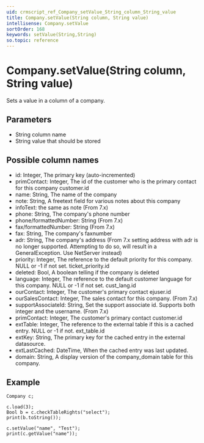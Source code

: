 ```yaml
---
uid: crmscript_ref_Company_setValue_String_column_String_value
title: Company.setValue(String column, String value)
intellisense: Company.setValue
sortOrder: 168
keywords: setValue(String,String)
so.topic: reference
---
```


# Company.setValue(String column, String value)

Sets a value in a column of a company.

## Parameters

* String column name
* String value that should be stored

## Possible column names

* id: Integer, The primary key (auto-incremented)
* primContact: Integer, The id of the customer who is the primary contact for this company customer.id
* name: String, The name of the company
* note: String, A freetext field for various notes about this company
* infoText: the same as note (From 7.x)
* phone: String, The company's phone number
* phone/formattedNumber: String (From 7.x)
* fax/formattedNumber: String (From 7.x)
* fax: String, The company's faxnumber
* adr: String, The company's address (From 7.x setting address with adr is no longer supported. Attempting to do so, will result in a GeneralException. Use NetServer instead)
* priority: Integer, The reference to the default priority for this company. NULL or -1 if not set. ticket\_priority.id
* deleted: Bool, A boolean telling if the company is deleted
* language: Integer, The reference to the default customer language for this company. NULL or -1 if not set. cust\_lang.id
* ourContact: Integer, The customer's primary contact ejuser.id
* ourSalesContact: Integer, The sales contact for this company. (From 7.x)
* supportAssociateId: String, Set the support associate id. Supports both integer and the username. (From 7.x)
* primContact: Integer, The customer's primary contact customer.id
* extTable: Integer, The reference to the external table if this is a cached entry. NULL or -1 if not. ext\_table.id
* extKey: String, The primary key for the cached entry in the external datasource.
* extLastCached: DateTime, When the cached entry was last updated.
* domain: String, A display version of the company\_domain table for this company.

## Example

    Company c;
    
    c.load(3);
    Bool b = c.checkTableRights("select");
    print(b.toString());
    
    c.setValue("name", "Test");
    print(c.getValue("name"));

